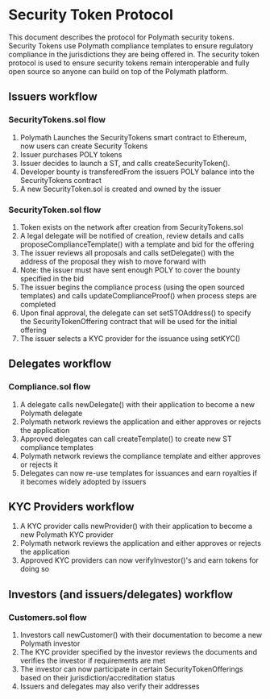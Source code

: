 # Security Token Protocol

This document describes the protocol for Polymath security tokens.
Security Tokens use Polymath compliance templates to ensure regulatory compliance
in the jurisdictions they are being offered in. The security token protocol is used
to ensure security tokens remain interoperable and fully open source so anyone can
build on top of the Polymath platform.

## Issuers workflow

### SecurityTokens.sol flow

1. Polymath Launches the SecurityTokens smart contract to Ethereum, now users can create Security Tokens
2. Issuer purchases POLY tokens
3. Issuer decides to launch a ST, and calls createSecurityToken().
4. Developer bounty is transferedFrom the issuers POLY balance into the SecurityTokens contract
5. A new SecurityToken.sol is created and owned by the issuer

### SecurityToken.sol flow

1. Token exists on the network after creation from SecurityTokens.sol
2. A legal delegate will be notified of creation, review details and calls proposeComplianceTemplate() with a template and bid for the offering
3. The issuer reviews all proposals and calls setDelegate() with the address of the proposal they wish to move forward with
4. Note: the issuer must have sent enough POLY to cover the bounty specified in the bid
5. The issuer begins the compliance process (using the open sourced templates) and calls updateComplianceProof() when process steps are completed
6. Upon final approval, the delegate can set setSTOAddress() to specify the SecurityTokenOffering contract that will be used for the initial offering
7. The issuer selects a KYC provider for the issuance using setKYC()

## Delegates workflow

### Compliance.sol flow

1. A delegate calls newDelegate() with their application to become a new Polymath delegate
2. Polymath network reviews the application and either approves or rejects the application
3. Approved delegates can call createTemplate() to create new ST compliance templates
4. Polymath network reviews the compliance template and either approves or rejects it
5. Delegates can now re-use templates for issuances and earn royalties if it becomes widely adopted by issuers

## KYC Providers workflow

1. A KYC provider calls newProvider() with their application to become a new Polymath KYC provider
2. Polymath network reviews the application and either approves or rejects the application
3. Approved KYC providers can now verifyInvestor()'s and earn tokens for doing so

## Investors (and issuers/delegates) workflow

### Customers.sol flow

1. Investors call newCustomer() with their documentation to become a new Polymath investor
2. The KYC provider specified by the investor reviews the documents and verifies the investor if requirements are met
3. The investor can now participate in certain SecurityTokenOfferings based on their jurisdiction/accreditation status
4. Issuers and delegates may also verify their addresses
